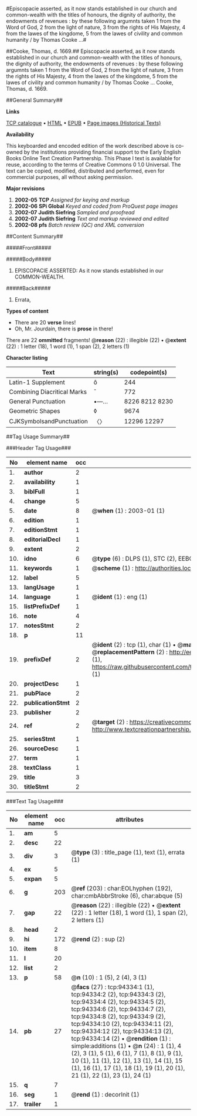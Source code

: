 #Episcopacie asserted, as it now stands established in our church and common-wealth with the titles of honours, the dignity of authority, the endowments of revenues : by these following argumnts taken 1 from the Word of God, 2 from the light of nature, 3 from the rights of His Majesty, 4 from the lawes of the kingdome, 5 from the lawes of civility and common humanity / by Thomas Cooke ...#

##Cooke, Thomas, d. 1669.##
Episcopacie asserted, as it now stands established in our church and common-wealth with the titles of honours, the dignity of authority, the endowments of revenues : by these following argumnts taken 1 from the Word of God, 2 from the light of nature, 3 from the rights of His Majesty, 4 from the lawes of the kingdome, 5 from the lawes of civility and common humanity / by Thomas Cooke ...
Cooke, Thomas, d. 1669.

##General Summary##

**Links**

[TCP catalogue](http://www.ota.ox.ac.uk/tcp/)  • 
[HTML](http://tei.it.ox.ac.uk/tcp/Texts-HTML/free/A34/A34431.html)  • 
[EPUB](http://tei.it.ox.ac.uk/tcp/Texts-EPUB/free/A34/A34431.epub) • 
[Page images (Historical Texts)](https://data.historicaltexts.jisc.ac.uk/view?pubId=eebo-12832576e&pageId=eebo-12832576e-94334-1)

**Availability**

This keyboarded and encoded edition of the
	       work described above is co-owned by the institutions
	       providing financial support to the Early English Books
	       Online Text Creation Partnership. This Phase I text is
	       available for reuse, according to the terms of Creative
	       Commons 0 1.0 Universal. The text can be copied,
	       modified, distributed and performed, even for
	       commercial purposes, all without asking permission.

**Major revisions**

1. __2002-05__ __TCP__ *Assigned for keying and markup*
1. __2002-06__ __SPi Global__ *Keyed and coded from ProQuest page images*
1. __2002-07__ __Judith Siefring__ *Sampled and proofread*
1. __2002-07__ __Judith Siefring__ *Text and markup reviewed and edited*
1. __2002-08__ __pfs__ *Batch review (QC) and XML conversion*

##Content Summary##

#####Front#####

#####Body#####

1. EPISCOPACIE ASSERTED: As it now stands established in our COMMON-WEALTH.

#####Back#####

1. Errata,

**Types of content**

  * There are 20 **verse** lines!
  * Oh, Mr. Jourdain, there is **prose** in there!

There are 22 **ommitted** fragments! 
 @__reason__ (22) : illegible (22)  •  @__extent__ (22) : 1 letter (18), 1 word (1), 1 span (2), 2 letters (1)

**Character listing**


|Text|string(s)|codepoint(s)|
|---|---|---|
|Latin-1 Supplement|ô|244|
|Combining             Diacritical Marks|̄|772|
|General Punctuation|•—…|8226 8212 8230|
|Geometric Shapes|◊|9674|
|CJKSymbolsandPunctuation|〈〉|12296 12297|

##Tag Usage Summary##

###Header Tag Usage###

|No|element name|occ|attributes|
|---|---|---|---|
|1.|__author__|2||
|2.|__availability__|1||
|3.|__biblFull__|1||
|4.|__change__|5||
|5.|__date__|8| @__when__ (1) : 2003-01 (1)|
|6.|__edition__|1||
|7.|__editionStmt__|1||
|8.|__editorialDecl__|1||
|9.|__extent__|2||
|10.|__idno__|6| @__type__ (6) : DLPS (1), STC (2), EEBO-CITATION (1), OCLC (1), VID (1)|
|11.|__keywords__|1| @__scheme__ (1) : http://authorities.loc.gov/ (1)|
|12.|__label__|5||
|13.|__langUsage__|1||
|14.|__language__|1| @__ident__ (1) : eng (1)|
|15.|__listPrefixDef__|1||
|16.|__note__|4||
|17.|__notesStmt__|2||
|18.|__p__|11||
|19.|__prefixDef__|2| @__ident__ (2) : tcp (1), char (1)  •  @__matchPattern__ (2) : ([0-9\-]+):([0-9IVX]+) (1), (.+) (1)  •  @__replacementPattern__ (2) : http://eebo.chadwyck.com/downloadtiff?vid=$1&page=$2 (1), https://raw.githubusercontent.com/textcreationpartnership/Texts/master/tcpchars.xml#$1 (1)|
|20.|__projectDesc__|1||
|21.|__pubPlace__|2||
|22.|__publicationStmt__|2||
|23.|__publisher__|2||
|24.|__ref__|2| @__target__ (2) : https://creativecommons.org/publicdomain/zero/1.0/ (1), http://www.textcreationpartnership.org/docs/. (1)|
|25.|__seriesStmt__|1||
|26.|__sourceDesc__|1||
|27.|__term__|1||
|28.|__textClass__|1||
|29.|__title__|3||
|30.|__titleStmt__|2||


###Text Tag Usage###

|No|element name|occ|attributes|
|---|---|---|---|
|1.|__am__|5||
|2.|__desc__|22||
|3.|__div__|3| @__type__ (3) : title_page (1), text (1), errata (1)|
|4.|__ex__|5||
|5.|__expan__|5||
|6.|__g__|203| @__ref__ (203) : char:EOLhyphen (192), char:cmbAbbrStroke (6), char:abque (5)|
|7.|__gap__|22| @__reason__ (22) : illegible (22)  •  @__extent__ (22) : 1 letter (18), 1 word (1), 1 span (2), 2 letters (1)|
|8.|__head__|2||
|9.|__hi__|172| @__rend__ (2) : sup (2)|
|10.|__item__|8||
|11.|__l__|20||
|12.|__list__|2||
|13.|__p__|58| @__n__ (10) : 1 (5), 2 (4), 3 (1)|
|14.|__pb__|27| @__facs__ (27) : tcp:94334:1 (1), tcp:94334:2 (2), tcp:94334:3 (2), tcp:94334:4 (2), tcp:94334:5 (2), tcp:94334:6 (2), tcp:94334:7 (2), tcp:94334:8 (2), tcp:94334:9 (2), tcp:94334:10 (2), tcp:94334:11 (2), tcp:94334:12 (2), tcp:94334:13 (2), tcp:94334:14 (2)  •  @__rendition__ (1) : simple:additions (1)  •  @__n__ (24) : 1 (1), 4 (2), 3 (1), 5 (1), 6 (1), 7 (1), 8 (1), 9 (1), 10 (1), 11 (1), 12 (1), 13 (1), 14 (1), 15 (1), 16 (1), 17 (1), 18 (1), 19 (1), 20 (1), 21 (1), 22 (1), 23 (1), 24 (1)|
|15.|__q__|7||
|16.|__seg__|1| @__rend__ (1) : decorInit (1)|
|17.|__trailer__|1||
